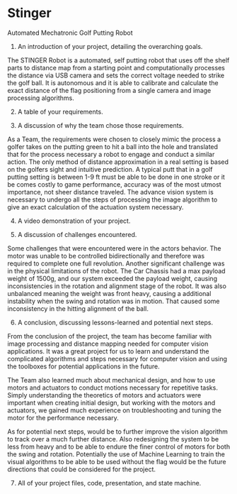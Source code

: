 # Stinger
Automated Mechatronic Golf Putting Robot

1. An introduction of your project, detailing the overarching goals.

The STINGER Robot is a automated, self putting robot that uses off the shelf parts to distance map from a starting point and computationally processes the distance via USB camera and sets the correct voltage needed to strike the golf ball. It is autonomous and it is able to calibrate and calculate the exact distance of the flag positioning from a single camera and image processing algorithms. 

2. A table of your requirements.



3. A discussion of why the team chose those requirements.

As a Team, the requirements were chosen to closely mimic the process a golfer takes on the putting green to hit a ball into the hole and translated that for the process necessary a robot to engage and conduct a similar action. The only method of distance approximation in a real setting is based on the golfers sight and intuitive prediction. A typical putt that in a golf putting setting is between 1-9 ft must be able to be done in one stroke or it be comes costly to game performance, accuracy was of the most utmost importance, not sheer distance traveled. The advance vision system is necessary to undergo all the steps of processing the image algorithm to give an exact calculation of the actuation system necessary. 

4. A video demonstration of your project.

5. A discussion of challenges encountered.

Some challenges that were encountered were in the actors behavior. The motor was unable to be controlled bidirectionally and therefore was required to complete one full revolution. Another significant challenge was in the physical limitations of the robot. The Car Chassis had a max payload weight of 1500g, and our system exceeded the payload weight, causing inconsistencies in the rotation and alignment stage of the robot. It was also unbalanced meaning the weight was front heavy, causing a additional instability when the swing and rotation was in motion. That caused some inconsistency in the hitting alignment of the ball. 

6. A conclusion, discussing lessons-learned and potential next steps.

From the conclusion of the project, the team has become familiar with image processing and distance mapping needed for computer vision applications. It was a great project for us to learn and understand the complicated algorithms and steps necessary for computer vision and using the toolboxes for potential applications in the future.

The Team also learned much about mechanical design, and how to use motors and actuators to conduct motions necessary for repetitive tasks. Simply understanding the theoretics of motors and actuators were important when creating initial design, but working with the motors and actuators, we gained much experience on troubleshooting and tuning the motor for the performance necessary. 

As for potential next steps, would be to further improve the vision algorithm to track over a much further distance. Also redesigning the system to be less from heavy and to be able to endure the finer control of motors for both the swing and rotation. Potentially the use of Machine Learning to train the visual algorithms to be able to be used without the flag would be the future directions that could be considered for the project. 

7. All of your project files, code, presentation, and state machine.
